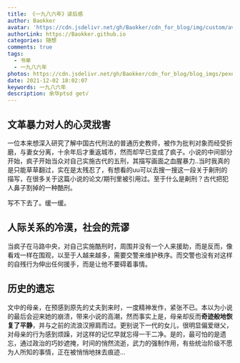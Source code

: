 ```yaml
---
title: 《一九八六年》读后感
author: Baokker
avatar: 'https://cdn.jsdelivr.net/gh/Baokker/cdn_for_blog/img/custom/avatar.jpg'
authorLink: https://Baokker.github.io
categories: 随想
comments: true
tags:
  - 书单
  - 一九八六年
photos: https://cdn.jsdelivr.net/gh/Baokker/cdn_for_blog/blog_imgs/pexels-edson-de-assis-8030860.jpg
date: 2021-12-02 18:02:07
keywords: 一九八六年
description: 余华ptsd get√
---
```


## 文革暴力对人的心灵戕害

一位本来想深入研究了解中国古代刑法的普通历史教师，被作为批判对象而经受折磨，与妻女分离，十余年后才重返城市，然而却早已变成了疯子。小说的中间部分开始，疯子开始当众对自己实施古代的五刑，其描写画面之血腥暴力..当时我真的是只能草草翻过，实在是太残忍了，有想看的uu可以去搜一搜这一段关于劓刑的描写，在很多关于这篇小说的论文/期刊里被引用过。至于什么是劓刑？古代把犯人鼻子割掉的一种酷刑。

写不下去了。缓一缓。



## 人际关系的冷漠，社会的荒谬

当疯子在马路中央，对自己实施酷刑时，周围并没有一个人来援助，而是反而，像看戏一样在围观，以至于人越来越多，需要交警来维护秩序。而交警也没有对这样的自残行为伸出任何援手，而是让他不要碍着事情。



## 历史的遗忘

文中的母亲，在预感到原先的丈夫到来时，一度精神发作，紧张不已。本以为小说的最后会迎来她的崩溃，带来小说的高潮，然而事实上是，母亲却反而**奇迹般地恢复了平静**，并与之前的流浪汉擦肩而过。更别说下一代的女儿，很明显偏爱继父，对母亲的行为感到烦躁，对这样的记忆早就忘得一干二净。是的，最可怕的是遗忘，通过政治的巧妙遮掩，时间的悄然流逝，武力的强制作用，有些统治阶级不愿为人所知的事情，正在被悄悄地抹去痕迹...
